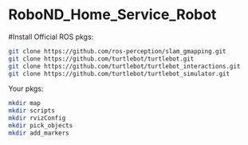 # RoboND_Home_Service_Robot

#Install
Official ROS pkgs:
```bash
git clone https://github.com/ros-perception/slam_gmapping.git
git clone https://github.com/turtlebot/turtlebot.git
git clone https://github.com/turtlebot/turtlebot_interactions.git 
git clone https://github.com/turtlebot/turtlebot_simulator.git
```
Your pkgs:
```bash
mkdir map
mkdir scripts
mkdir rvizConfig
mkdir pick_objects
mkdir add_markers
```
